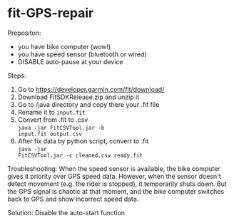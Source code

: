 # fit-GPS-repair
Prepositon:
- you have bike computer (wow!) 
- you have speed sensor (bluetooth or wired)
- DISABLE auto-pause at your device

Steps:
1. Go to https://developer.garmin.com/fit/download/
2. Download FitSDKRelease.zip and unzip it
3. Go to /java directory and copy there your .fit file
4. Rename it to <code>input.fit</code>
5. Convert from .fit to .csv
<br><code>java -jar FitCSVTool.jar -b input.fit output.csv</code>
6. After fix data by python script, convert to .fit
<br><code>java -jar FitCSVTool.jar -c cleaned.csv ready.fit</code>

Troubleshooting:
When the speed sensor is available, the bike computer gives it priority over GPS speed data.
However, when the sensor doesn't detect movement (e.g. the rider is stopped), it temporarily shuts down.
But the GPS signal is chaotic at that moment, and the bike computer switches back to GPS and show incorrect speed data.

Solution: Disable the auto-start function
